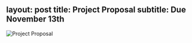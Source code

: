 layout: post
title:  Project Proposal
subtitle: Due November 13th   
---

![Project Proposal](http://rachelbuccalo.github.io/img/projectproposal.jpg)
